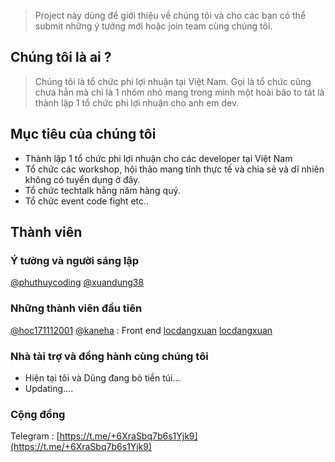 > Project này dùng để giới thiệu về chúng tôi và cho các bạn có thể submit những ý tưởng mới hoặc join team cùng chúng tôi.

## Chúng tôi là ai ?

> Chúng tôi là tổ chức phi lợi nhuận tại Việt Nam. Gọi là tổ chức cũng chưa hẳn mà chỉ là 1 nhóm nhỏ mang trong mình một hoài bão to 
tát là thành lập 1 tổ chức phi lợi nhuận cho anh em dev.

## Mục tiêu của chúng tôi

- Thành lập 1 tổ chức phi lợi nhuận cho các developer tại Việt Nam
- Tổ chức các workshop, hội thảo mang tính thực tế và chia sẻ và dĩ nhiên không có tuyển dụng ở đây.
- Tổ chức techtalk hằng năm hàng quý.
- Tổ chức event code fight etc..


## Thành viên
### Ý tưởng và người sáng lập
[@phuthuycoding](https://github.com/phuthuycoding) [@xuandung38](https://github.com/xuandung38)

### Những thành viên đầu tiên
[@hoc171112001](https://github.com/phuthuycoding) [@kaneha](https://github.com/xuandung38) : Front end
[locdangxuan](https://github.com/phanvanhoi) [locdangxuan](https://github.com/phanvanhoi)

### Nhà tài trợ và đồng hành cùng chúng tôi
- Hiện tại tôi và Dũng đang bỏ tiền túi...
- Updating....

### Cộng đồng
Telegram : [https://t.me/+6XraSbq7b6s1Yjk9](https://t.me/+6XraSbq7b6s1Yjk9)
